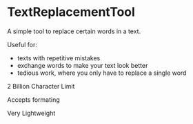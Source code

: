 # TextReplacementTool

A simple tool to replace certain words in a text.

Useful for: 
- texts with repetitive mistakes
- exchange words to make your text look better
- tedious work, where you only have to replace a single word

2 Billion Character Limit 

Accepts formating

Very Lightweight
